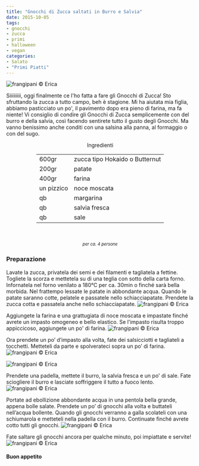 ```yaml
---
title: "Gnocchi di Zucca saltati in Burro e Salvia"
date: 2015-10-05
tags:
- gnocchi
- zucca
- primi
- halloween
- vegan
categories:
- Salato
- "Primi Piatti"
---
```

![](header.jpg "frangipani © Erica")

Siiiiiiiii, oggi finalmente ce l'ho fatta a fare gli Gnocchi di Zucca! Sto sfruttando la zucca a tutto campo, beh è stagione. Mi ha aiutata mia figlia, abbiamo pasticciato un po', il pavimento dopo era pieno di farina, ma fa niente! Vi consiglio di condire gli Gnocchi di Zucca semplicemente con del burro e della salvia, così facendo sentirete tutto il gusto degli Gnocchi. Ma vanno benissimo anche conditi con una salsina alla panna, al formaggio o con del sugo.


<div id="wrapper" style="text-align: center">
  <div id="yourdiv" style="display: inline-block;">
    <div class="ingredients">
      <div class="ingredients-title">Ingredienti</div>
      <table>
        <tbody>
          <tr>
            <td>600gr</td>
            <td>zucca tipo Hokaido o Butternut</td>
          </tr>
          <tr>
            <td>200gr</td>
            <td>patate</td>
          </tr>
          <tr>
            <td>400gr</td>
            <td>farina</td>
          </tr>
          <tr>
            <td>un pizzico</td>
            <td>noce moscata</td>
          </tr>
          <tr>
            <td>qb</td>
            <td>margarina</td>      
          </tr>
          <tr>
            <td>qb</td>
            <td>salvia fresca</td>
          </tr>
          <tr>
            <td>qb</td>
            <td>sale</td>          
          </tr>
        </tbody>
      </table>
      <br></br>
      <i class="pull-right" style="font-size: 80%;">per ca. 4 persone</i>
    </div>
  </div>
</div>


<h3>
  <font color="grey">
    <i class="fa fa-cogs"></i>
  </font> Preparazione
</h3>

Lavate la zucca, privatela dei semi e dei filamenti e tagliatela a fettine. Togliete la scorza e mettetela su di una teglia con sotto della carta forno. Infornatela nel forno venilato a 180°C per ca. 30min o finché sarà bella morbida. Nel frattempo lessate le patate in abbondante acqua. Quando le patate saranno cotte, pelatele e passatele nello schiacciapatate. Prendete la zucca cotta e passatela anche nello schiacciapatate.
![](patatezucca.jpg "frangipani © Erica")

Aggiungete la farina e una grattugiata di noce moscata e impastate finché avrete un impasto omogeneo e bello elastico. Se l'impasto risulta troppo appiccicoso, aggiungete un po' di farina.
![](impasto.jpg "frangipani © Erica")

Ora prendete un po’ d’impasto alla volta, fate dei salsicciotti e tagliateli a tocchetti. Metteteli da parte e spolverateci sopra un po’ di farina. 
![](gnocchi1.jpg "frangipani © Erica")

![](gnocchi2.jpg "frangipani © Erica")

Prendete una padella, mettete il burro, la salvia fresca e un po' di sale. Fate sciogliere il burro e lasciate soffriggere il tutto a fuoco lento.
![](burrosalvia.jpg "frangipani © Erica")

Portate ad ebollizione abbondante acqua in una pentola bella grande, appena bolle salate. Prendete un po’ di gnocchi alla volta e buttateli nell’acqua bollente. Quando gli gnocchi verranno a galla scolateli con una schiumarola e metteteli nella padella con il burro. Continuate finché avrete cotto tutti gli gnocchi.
![](pentole.jpg "frangipani © Erica")

Fate saltare gli gnocchi ancora per qualche minuto, poi impiattate e servite!
![](risultato.jpg "frangipani © Erica")


<h4>Buon appetito
  <font color="red">
    <i class="fa fa-smile-o"></i>
  </font>
</h4>